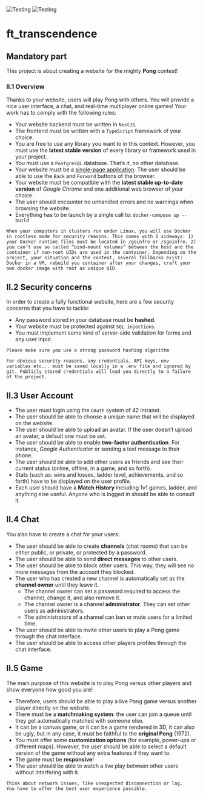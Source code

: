 ![Testing](https://github.com/chughes741/ft_transcendence/actions/workflows/eslint.yml/badge.svg)
![Testing](https://github.com/chughes741/ft_transcendence/actions/workflows/test.yml/badge.svg)

# ft_transcendence

## Mandatory part
This project is about creating a website for the mighty **Pong** contest!

### II.1 Overview
Thanks to your website, users will play Pong with others. You will provide a nice user
interface, a chat, and real-time multiplayer online games!
Your work has to comply with the following rules:

- Your website backend must be written in `NestJS`.
- The frontend must be written with a `TypeScript` framework of your choice.
- You are free to use any library you want to in this context. However, you must use the **latest stable version** of every library or framework used in your project.
- You must use a `PostgreSQL` database. That’s it, no other database.
- Your website must be a [single-page application](https://en.wikipedia.org/wiki/Single-page_application). The user should be able to use the `Back` and `Forward` buttons of the browser.
- Your website must be compatible with the **latest stable up-to-date version** of *Google Chrome* and one additional web browser of your choice.
- The user should encounter no unhandled errors and no warnings when browsing the website.
- Everything has to be launch by a single call to: `docker-compose up --build`

```
When your computers in clusters run under Linux, you will use Docker in rootless mode for security reasons. This comes with 2 sideways: 1) your Docker runtime files must be located in /goinfre or /sgoinfre. 2) you can’t use so called “bind-mount volumes” between the host and the container if non-root UIDs are used in the container. Depending on the project, your situation and the context, several fallbacks exist: Docker in a VM, rebuild you container after your changes, craft your own docker image with root as unique UID.
```

## II.2 Security concerns
In order to create a fully functional website, here are a few security concerns that you
have to tackle:
- Any password stored in your database must be **hashed**.
- Your website must be protected against `SQL injections`.
- You must implement some kind of server-side validation for forms and any user input.

```
Please make sure you use a strong password hashing algorithm
```

```
For obvious security reasons, any credentials, API keys, env
variables etc... must be saved locally in a .env file and ignored by
git. Publicly stored credentials will lead you directly to a failure
of the project.
```

## II.3 User Account
- The user must login using the `OAuth` system of 42 intranet.
- The user should be able to choose a unique name that will be displayed on the website.
- The user should be able to upload an avatar. If the user doesn’t upload an avatar, a default one must be set.
- The user should be able to enable **two-factor authentication**. For instance, *Google Authenticator* or sending a text message to their phone.
- The user should be able to add other users as friends and see their current status (online, offline, in a game, and so forth).
- Stats (such as: wins and losses, ladder level, achievements, and so forth) have to be displayed on the user profile.
- Each user should have a **Match History** including 1v1 games, ladder, and anything else useful. Anyone who is logged in should be able to consult it.

## II.4 Chat
You also have to create a chat for your users:

- The user should be able to create **channels** (chat rooms) that can be either public, or private, or protected by a password.
- The user should be able to send **direct messages** to other users.
- The user should be able to block other users. This way, they will see no more messages from the account they blocked.
- The user who has created a new channel is automatically set as the **channel owner** until they leave it. 
  - The channel owner can set a password required to access the channel, change it, and also remove it.
  - The channel owner is a channel **administrator**. They can set other users as administrators.
  - The administrators of a channel can ban or mute users for a limited time.
- The user should be able to invite other users to play a Pong game through the chat
interface.
- The user should be able to access other players profiles through the chat interface.

## II.5 Game
The main purpose of this website is to play Pong versus other players and show everyone how good you are!

- Therefore, users should be able to play a live Pong game versus another player directly on the website.
- There must be a **matchmaking system**: the user can join a queue until they get automatically matched with someone else.
- It can be a canvas game, or it can be a game rendered in 3D, it can also be ugly, but in any case, it must be faithful to the **original Pong** (1972).
- You must offer some **customization options** (for example, power-ups or different maps). However, the user should be able to select a default version of the game without any extra features if they want to.
- The game must be **responsive**!
- The user should be able to watch a live play between other users without interfering with it.

```
Think about network issues, like unexpected disconnection or lag.
You have to offer the best user experience possible.
```
